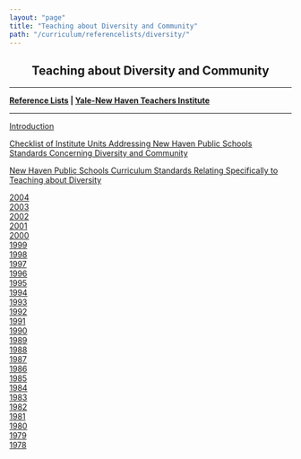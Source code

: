 ```yaml
---
layout: "page"
title: "Teaching about Diversity and Community"
path: "/curriculum/referencelists/diversity/"
---
```

<main>
<title>Teaching about Diversity and Community</title>
<meta content="Elementary School Reference List" name="ynhtindex"/>
<center><h2>Teaching about Diversity and Community</h2></center>
<hr/>
<b><a href="..\">Reference Lists</a>
| <a href="..\..\..\">Yale-New Haven Teachers Institute</a></b>
<hr width="100%"/>
<p>
<a href="Introduction.html">Introduction</a>
</p><p>
<a href="./checklist.html">
Checklist of Institute Units Addressing New Haven Public Schools Standards Concerning Diversity and Community</a></p><p><a href="./checklist.html">
</a>
</p><p>
<a href="Standards.html">New Haven Public Schools Curriculum Standards Relating Specifically to Teaching about Diversity</a></p>
<p>
<a href="2004/">2004</a><br/>
<a href="2003/">2003</a><br/>
<a href="2002/">2002</a><br/>
<a href="2001/">2001</a><br/>
<a href="2000/">2000</a><br/>
<a href="1999/">1999</a><br/>
<a href="1998/">1998</a><br/>
<a href="1997/">1997</a><br/>
<a href="1996/">1996</a><br/>
<a href="1995/">1995</a><br/>
<a href="1994/">1994</a><br/>
<a href="1993/">1993</a><br/>
<a href="1992/">1992</a><br/>
<a href="1991/">1991</a><br/>
<a href="1990/">1990</a><br/>
<a href="1989/">1989</a><br/>
<a href="1988/">1988</a><br/>
<a href="1987/">1987</a><br/>
<a href="1986/">1986</a><br/>
<a href="1985/">1985</a><br/>
<a href="1984/">1984</a><br/>
<a href="1983/">1983</a><br/>
<a href="1982/">1982</a><br/>
<a href="1981/">1981</a><br/>
<a href="1980/">1980</a><br/>
<a href="1979/">1979</a><br/>
<a href="1978/">1978</a><br/>
</p></main>
